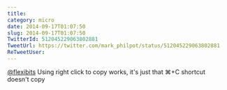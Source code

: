 ```yaml
---
title: 
category: micro
date: 2014-09-17T01:07:50
slug: 2014-09-17T01:07:50
TwitterId: 512045229063802881
TweetUrl: https://twitter.com/mark_philpot/status/512045229063802881
ReTweetUser: 
---
```


[@flexibits](https://twitter.com/flexibits) Using right click to copy works, it's just that ⌘+C shortcut doesn't copy